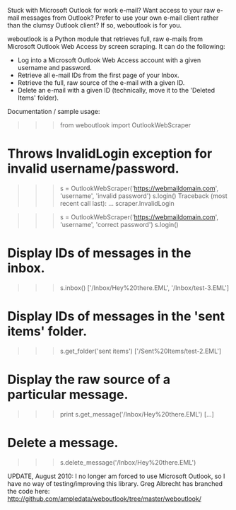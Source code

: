 Stuck with Microsoft Outlook for work e-mail? Want access to your raw e-mail messages from Outlook? Prefer to use your own e-mail client rather than the clumsy Outlook client? If so, weboutlook is for you.

weboutlook is a Python module that retrieves full, raw e-mails from Microsoft Outlook Web Access by screen scraping. It can do the following:

  * Log into a Microsoft Outlook Web Access account with a given username and password.
  * Retrieve all e-mail IDs from the first page of your Inbox.
  * Retrieve the full, raw source of the e-mail with a given ID.
  * Delete an e-mail with a given ID (technically, move it to the 'Deleted Items' folder).

Documentation / sample usage:

>>> from weboutlook import OutlookWebScraper

# Throws InvalidLogin exception for invalid username/password.
>>> s = OutlookWebScraper('https://webmaildomain.com', 'username', 'invalid password')
>>> s.login()
Traceback (most recent call last):
> ...
scraper.InvalidLogin

>>> s = OutlookWebScraper('https://webmaildomain.com', 'username', 'correct password')
>>> s.login()

# Display IDs of messages in the inbox.
>>> s.inbox()
['/Inbox/Hey%20there.EML', '/Inbox/test-3.EML']

# Display IDs of messages in the 'sent items' folder.
>>> s.get\_folder('sent items')
['/Sent%20Items/test-2.EML']

# Display the raw source of a particular message.
>>> print s.get\_message('/Inbox/Hey%20there.EML')
[...]

# Delete a message.
>>> s.delete\_message('/Inbox/Hey%20there.EML')

UPDATE, August 2010: I no longer am forced to use Microsoft Outlook, so I have no way of testing/improving this library. Greg Albrecht has branched the code here:
http://github.com/ampledata/weboutlook/tree/master/weboutlook/